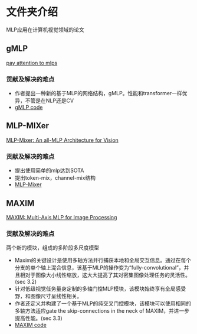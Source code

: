 # 文件夹介绍
MLP应用在计算机视觉领域的论文
## gMLP
[pay attention to mlps](http://arxiv.org/abs/2105.08050)
### 贡献及解决的难点
+ 作者提出一种新的基于MLP的网络结构，gMLP。性能和transformer一样优异，不管是在NLP还是CV
+ [gMLP code](gMLP/introduction.ipynb)
## MLP-MIXer
[MLP-Mixer: An all-MLP Architecture for Vision](http://arxiv.org/abs/2105.01601)
### 贡献及解决的难点
+ 提出使用简单的mlp达到SOTA
+ 提出token-mix，channel-mix结构
+ [MLP-Mixer](MLP_Mixer/introduction.ipynb)

## MAXIM
[MAXIM: Multi-Axis MLP for Image Processing](https://arxiv.org/pdf/2201.02973v2.pdf)
### 贡献及解决的难点
两个新的模块，组成的多阶段多尺度模型
+ Maxim的关键设计是使用多轴方法并行捕获本地和全局交互信息。通过在每个分支的单个轴上混合信息，该基于MLP的操作变为“fully-convolutional”，并且相对于图像大小线性缩放，这大大提高了其对密集图像处理任务的灵活性。(sec 3.2)
+ 针对低级视觉任务量身定制的多轴门控MLP模块，该模块始终享有全局感受野，和图像尺寸呈线性相关。
+ 作者还定义并构建了一个基于MLP的纯交叉门控模块，该模块可以使用相同的多轴方法适应gate the skip-connections in the neck of MAXIM，并进一步提高性能。(sec 3.3)
+ [MAXIM code](MAXIM/introduction.ipynb)